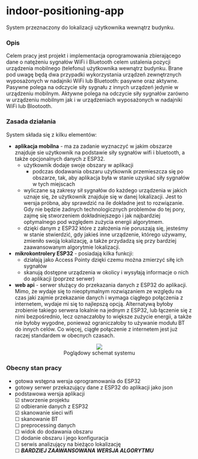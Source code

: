 # indoor-positioning-app

System przeznaczony do lokalizacji użytkownika wewnątrz budynku.

### Opis
Celem pracy jest projekt i implementacja oprogramowania zbierającego dane o natężeniu sygnałów WiFi i Bluetooth celem ustalenia pozycji urządzenia mobilnego (telefonu) użytkownika wewnątrz budynku.
Brane pod uwagę będą dwa przypadki wykorzystania urządzeń zewnętrznych wyposażonych w nadajniki WiFi lub Bluetooth: pasywne oraz aktywne.
Pasywne polega na odczycie siły sygnału z innych urządzeń jedynie w urządzeniu mobilnym.
Aktywne polega na odczycie siły sygnałów zarówno w urządzeniu mobilnym jak i w urządzeniach wyposażonych w nadajniki WiFi lub Blootooth.

### Zasada działania

System składa się z kilku elementów:
* **aplikacja mobilna** - ma za zadanie wyznaczyć w jakim obszarze znajduje sie użytkownik na podstawie siły sygnałów wifi i bluetooth, a także opcjonalnych danych z ESP32. 
    * użytkownik dodaje swoje obszary w aplikacji 
      * podczas dodawania obszaru użytkownik przemieszcza się po obszarze, tak, aby aplikacja była w stanie uzyskać siły sygnałów w tych miejscach
    * wyliczane są zakresy sił sygnałów do każdego urządzenia w jakich uznaje się, że użytkownik znajduje się w danej lokalizacji. Jest to wersja próbna, aby sprawdzić na ile dokładne jest to rozwiązanie. Gdy nie będzie żadnych technologicznych problemów do tej pory, zajmę się stworzeniem dokładniejszego i jak najbardziej optymalnego pod względem zużycia energii algorytmem.
    * dzięki danym z ESP32 które z założenia nie poruszają się, jesteśmy w stanie stwierdzić, gdy jakieś inne urządzenie, którego używamy, zmieniło swoją lokalizację, a także przydadzą się przy bardziej zaawansowanym algorytmie lokalizacji.
* **mikrokontrolery ESP32** - posiadają kilka funkcji:
    * działają jako Access Pointy dzięki czemu można zmierzyć siłę ich sygnałów
    * skanują dostępne urządzenia w okolicy i wysyłają informacje o nich do aplikacji (poprzez serwer)
* **web api** - serwer służący do przekazania danych z ESP32 do aplikacji. Mimo, że wydaje się to nieoptymalnym rozwiązaniem ze względu na czas jaki zajmie przekazanie danych i wymaga ciągłego połączenia z internetem, wydaje mi się to najlepszą opcją. Alternatywą byłoby zrobienie takiego serwera lokalnie na jednym z ESP32, lub łączenie się z nimi bezpośrednio, lecz oznaczałoby to większe zużycie energii, a także nie byłoby wygodne, ponieważ ograniczałoby to używanie modułu BT do innych celów. Co więcej, ciągłe połączenie z internetem jest już raczej standardem w obecnych czasach.  
<p align="center">
  <img src="https://user-images.githubusercontent.com/33720728/97166298-52130700-1785-11eb-9a1d-84fc14fbce3d.png"> </br>
  Poglądowy schemat systemu
</p>

### Obecny stan pracy
* gotowa wstępna wersja oprogramowania do ESP32 
* gotowy serwer przekazujący dane z ESP32 do aplikacji jako json
* podstawowa wersja aplikacji  
    &#9745; stworzenie projektu  
    &#9745; odbieranie danych z ESP32  
    &#9745; skanowanie sieci wifi  
    &#9744; skanowanie BT  
    &#9744; preprocessing danych  
    &#9744; widok do dodawania obszaru  
    &#9744; dodanie obszaru i jego konfiguracja  
    &#9744; serwis analizujący na bieżąco lokalizację  
    &#9744; ***BARDZIEJ ZAAWANSOWANA WERSJA ALGORYTMU*** 


